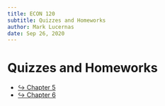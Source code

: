 ```yaml
---
title: ECON 120
subtitle: Quizzes and Homeworks
author: Mark Lucernas
date: Sep 26, 2020
---
```



# Quizzes and Homeworks

- [↪ Chapter 5](ch-5)
- [↪ Chapter 6](ch-6)

